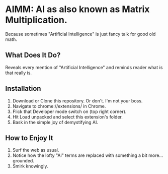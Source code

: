 # AIMM: AI as also known as Matrix Multiplication.

Because sometimes "Artificial Intelligence" is just fancy talk for good old math.


## What Does It Do?

Reveals every mention of "Artificial Intelligence" and reminds reader what is that really is.

## Installation

1. Download or Clone this repository. Or don't. I'm not your boss.
2. Navigate to chrome://extensions/ in Chrome.
3. Flick that Developer mode switch on (top right corner).
4. Hit Load unpacked and select this extension's folder.
5. Bask in the simple joy of demystifying AI.

## How to Enjoy It

1. Surf the web as usual.
2. Notice how the lofty "AI" terms are replaced with something a bit more... grounded.
3. Smirk knowingly.
